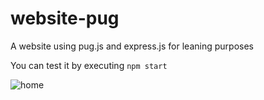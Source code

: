 # website-pug

A website using pug.js and express.js for leaning purposes

You can test it by executing `npm start`

![home](https://i.imgur.com/OnWBvUI.png)
